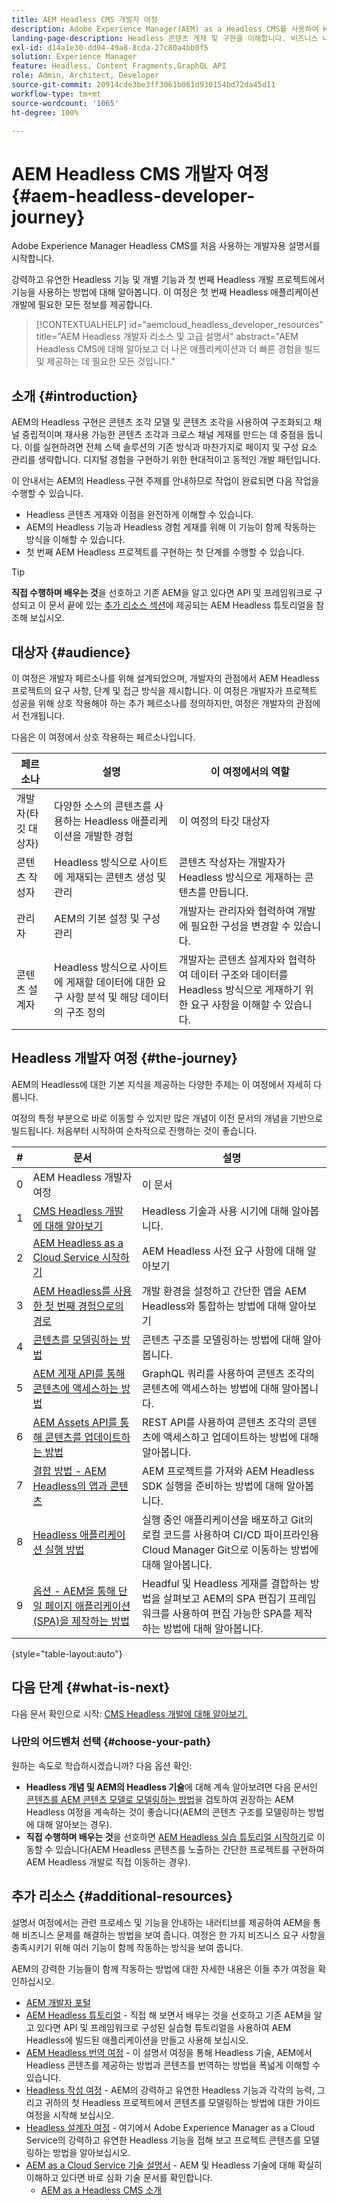 ```yaml
---
title: AEM Headless CMS 개발자 여정
description: Adobe Experience Manager(AEM) as a Headless CMS를 사용하여 Headless 개발에 대해 알아봅니다. 콘텐츠 모델, 콘텐츠 조각, GraphQL API와 같은 기능을 사용하여 Headless 콘텐츠 게재를 개선하는 방법에 대해 알아봅니다.
landing-page-description: Headless 콘텐츠 게재 및 구현을 이해합니다. 비즈니스 내부에서 전략을 개발하는 방법에 대해 자세히 알아봅니다.
exl-id: d14a1e30-dd04-49a8-8cda-27c80a4bb0f5
solution: Experience Manager
feature: Headless, Content Fragments,GraphQL API
role: Admin, Architect, Developer
source-git-commit: 20914cde3be3ff3061b061d930154bd72da45d11
workflow-type: tm+mt
source-wordcount: '1065'
ht-degree: 100%

---
```


# AEM Headless CMS 개발자 여정 {#aem-headless-developer-journey}

Adobe Experience Manager Headless CMS를 처음 사용하는 개발자용 설명서를 시작합니다.

강력하고 유연한 Headless 기능 및 개별 기능과 첫 번째 Headless 개발 프로젝트에서 기능을 사용하는 방법에 대해 알아봅니다. 이 여정은 첫 번째 Headless 애플리케이션 개발에 필요한 모든 정보를 제공합니다.

>[!CONTEXTUALHELP]
>id="aemcloud_headless_developer_resources"
>title="AEM Headless 개발자 리소스 및 고급 설명서"
>abstract="AEM Headless CMS에 대해 알아보고 더 나은 애플리케이션과 더 빠른 경험을 빌드 및 제공하는 데 필요한 모든 것입니다."


## 소개 {#introduction}

AEM의 Headless 구현은 콘텐츠 조각 모델 및 콘텐츠 조각을 사용하여 구조화되고 채널 중립적이며 재사용 가능한 콘텐츠 조각과 크로스 채널 게재를 만드는 데 중점을 둡니다. 이를 실현하려면 전체 스택 솔루션의 기존 방식과 마찬가지로 페이지 및 구성 요소 관리를 생략합니다. 디지털 경험을 구현하기 위한 현대적이고 동적인 개발 패턴입니다.

이 안내서는 AEM의 Headless 구현 주제를 안내하므로 작업이 완료되면 다음 작업을 수행할 수 있습니다.

* Headless 콘텐츠 게재와 이점을 완전하게 이해할 수 있습니다.
* AEM의 Headless 기능과 Headless 경험 게재를 위해 이 기능이 함께 작동하는 방식을 이해할 수 있습니다.
* 첫 번째 AEM Headless 프로젝트를 구현하는 첫 단계를 수행할 수 있습니다.

>[!TIP]
>
> **직접 수행하며 배우는 것**&#x200B;을 선호하고 기존 AEM을 알고 있다면 API 및 프레임워크로 구성되고 이 문서 끝에 있는 [추가 리소스 섹션](#additional-resources)에 제공되는 AEM Headless 튜토리얼을 참조해 보십시오.

## 대상자 {#audience}

이 여정은 개발자 페르소나를 위해 설계되었으며, 개발자의 관점에서 AEM Headless 프로젝트의 요구 사항, 단계 및 접근 방식을 제시합니다. 이 여정은 개발자가 프로젝트 성공을 위해 상호 작용해야 하는 추가 페르소나를 정의하지만, 여정은 개발자의 관점에서 전개됩니다.

다음은 이 여정에서 상호 작용하는 페르소나입니다.

| 페르소나 | 설명 | 이 여정에서의 역할 |
|---|---|---|
| 개발자(타깃 대상자) | 다양한 소스의 콘텐츠를 사용하는 Headless 애플리케이션을 개발한 경험 | 이 여정의 타깃 대상자 |
| 콘텐츠 작성자 | Headless 방식으로 사이트에 게재되는 콘텐츠 생성 및 관리 | 콘텐츠 작성자는 개발자가 Headless 방식으로 게재하는 콘텐츠를 만듭니다. |
| 관리자 | AEM의 기본 설정 및 구성 관리 | 개발자는 관리자와 협력하여 개발에 필요한 구성을 변경할 수 있습니다. |
| 콘텐츠 설계자 | Headless 방식으로 사이트에 게재할 데이터에 대한 요구 사항 분석 및 해당 데이터의 구조 정의 | 개발자는 콘텐츠 설계자와 협력하여 데이터 구조와 데이터를 Headless 방식으로 게재하기 위한 요구 사항을 이해할 수 있습니다. |

## Headless 개발자 여정 {#the-journey}

AEM의 Headless에 대한 기본 지식을 제공하는 다양한 주제는 이 여정에서 자세히 다룹니다.

여정의 특정 부분으로 바로 이동할 수 있지만 많은 개념이 이전 문서의 개념을 기반으로 빌드됩니다. 처음부터 시작하여 순차적으로 진행하는 것이 좋습니다.

| # | 문서 | 설명 |
|---|---|---|
| 0 | AEM Headless 개발자 여정 | 이 문서 |
| 1 | [CMS Headless 개발에 대해 알아보기](learn-about.md) | Headless 기술과 사용 시기에 대해 알아봅니다. |
| 2 | [AEM Headless as a Cloud Service 시작하기](getting-started.md) | AEM Headless 사전 요구 사항에 대해 알아보기 |
| 3 | [AEM Headless를 사용한 첫 번째 경험으로의 경로](path-to-first-experience.md) | 개발 환경을 설정하고 간단한 앱을 AEM Headless와 통합하는 방법에 대해 알아보기 |
| 4 | [콘텐츠를 모델링하는 방법](model-your-content.md) | 콘텐츠 구조를 모델링하는 방법에 대해 알아봅니다. |
| 5 | [AEM 게재 API를 통해 콘텐츠에 액세스하는 방법](access-your-content.md) | GraphQL 쿼리를 사용하여 콘텐츠 조각의 콘텐츠에 액세스하는 방법에 대해 알아봅니다. |
| 6 | [AEM Assets API를 통해 콘텐츠를 업데이트하는 방법](update-your-content.md) | REST API를 사용하여 콘텐츠 조각의 콘텐츠에 액세스하고 업데이트하는 방법에 대해 알아봅니다. |
| 7 | [결합 방법 - AEM Headless의 앱과 콘텐츠](put-it-all-together.md) | AEM 프로젝트를 가져와 AEM Headless SDK 실행을 준비하는 방법에 대해 알아봅니다. |
| 8 | [Headless 애플리케이션 실행 방법](go-live.md) | 실행 중인 애플리케이션을 배포하고 Git의 로컬 코드를 사용하여 CI/CD 파이프라인용 Cloud Manager Git으로 이동하는 방법에 대해 알아봅니다. |
| 9 | [옵션 - AEM을 통해 단일 페이지 애플리케이션(SPA)을 제작하는 방법](create-spa.md) | Headful 및 Headless 게재를 결합하는 방법을 살펴보고 AEM의 SPA 편집기 프레임워크를 사용하여 편집 가능한 SPA를 제작하는 방법에 대해 알아봅니다. |

{style="table-layout:auto"}

## 다음 단계 {#what-is-next}

다음 문서 확인으로 시작: [CMS Headless 개발에 대해 알아보기.](learn-about.md)

### 나만의 어드벤처 선택 {#choose-your-path}

원하는 속도로 학습하시겠습니까? 다음 옵션 확인:

* **Headless 개념 및 AEM의 Headless 기술**&#x200B;에 대해 계속 알아보려면 다음 문서인 [콘텐츠를 AEM 콘텐츠 모델로 모델링하는 방법](model-your-content.md)을 검토하여 권장하는 AEM Headless 여정을 계속하는 것이 좋습니다(AEM의 콘텐츠 구조를 모델링하는 방법에 대해 알아보는 경우).
* **직접 수행하며 배우는 것**&#x200B;을 선호하면 [AEM Headless 실습 튜토리얼 시작하기](https://experienceleague.adobe.com/docs/experience-manager-learn/getting-started-with-aem-headless/graphql/multi-step/overview.html?lang=ko)로 이동할 수 있습니다(AEM Headless 콘텐츠를 노출하는 간단한 프로젝트를 구현하여 AEM Headless 개발로 직접 이동하는 경우).

## 추가 리소스 {#additional-resources}

설명서 여정에서는 관련 프로세스 및 기능을 안내하는 내러티브를 제공하여 AEM을 통해 비즈니스 문제를 해결하는 방법을 보여 줍니다. 여정은 한 가지 비즈니스 요구 사항을 충족시키기 위해 여러 기능이 함께 작동하는 방식을 보여 줍니다.

AEM의 강력한 기능들이 함께 작동하는 방법에 대한 자세한 내용은 이들 추가 여정을 확인하십시오.

* [AEM 개발자 포털](https://experienceleague.adobe.com/landing/experience-manager/headless/developer.html?lang=ko)
* [AEM Headless 튜토리얼](https://experienceleague.adobe.com/docs/experience-manager-learn/getting-started-with-aem-headless/overview.html?lang=ko) - 직접 해 보면서 배우는 것을 선호하고 기존 AEM을 알고 있다면 API 및 프레임워크로 구성된 실습형 튜토리얼을 사용하여 AEM Headless에 빌드된 애플리케이션을 만들고 사용해 보십시오.
* [AEM Headless 번역 여정](/help/journey-headless/translation/overview.md) - 이 설명서 여정을 통해 Headless 기술, AEM에서 Headless 콘텐츠를 제공하는 방법과 콘텐츠를 번역하는 방법을 폭넓게 이해할 수 있습니다.
* [Headless 작성 여정](/help/journey-headless/author/overview.md) - AEM의 강력하고 유연한 Headless 기능과 각각의 능력, 그리고 귀하의 첫 Headless 프로젝트에서 콘텐츠를 모델링하는 방법에 대한 가이드 여정을 시작해 보십시오.
* [Headless 설계자 여정](/help/journey-headless/architect/overview.md) - 여기에서 Adobe Experience Manager as a Cloud Service의 강력하고 유연한 Headless 기능을 접해 보고 프로젝트 콘텐츠를 모델링하는 방법을 알아보십시오.
* [AEM as a Cloud Service 기술 설명서](https://experienceleague.adobe.com/docs/experience-manager-cloud-service.html?lang=ko) - AEM 및 Headless 기술에 대해 확실히 이해하고 있다면 바로 심화 기술 문서를 확인합니다.
   * [AEM as a Headless CMS 소개](/help/headless/introduction.md)
